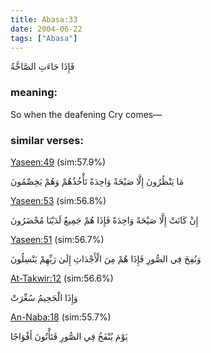 ```yaml
---
title: Abasa:33
date: 2004-06-22
tags: ["Abasa"]
---
```

فَإِذَا جَاءَتِ الصَّاخَّةُ
### meaning: 
So when the deafening Cry comes—
### similar verses: 

[Yaseen:49](/36/49) (sim:57.9%)

مَا يَنْظُرُونَ إِلَّا صَيْحَةً وَاحِدَةً تَأْخُذُهُمْ وَهُمْ يَخِصِّمُونَ

[Yaseen:53](/36/53) (sim:56.8%)

إِنْ كَانَتْ إِلَّا صَيْحَةً وَاحِدَةً فَإِذَا هُمْ جَمِيعٌ لَدَيْنَا مُحْضَرُونَ

[Yaseen:51](/36/51) (sim:56.7%)

وَنُفِخَ فِي الصُّورِ فَإِذَا هُمْ مِنَ الْأَجْدَاثِ إِلَىٰ رَبِّهِمْ يَنْسِلُونَ

[At-Takwir:12](/81/12) (sim:56.6%)

وَإِذَا الْجَحِيمُ سُعِّرَتْ

[An-Naba:18](/78/18) (sim:55.7%)

يَوْمَ يُنْفَخُ فِي الصُّورِ فَتَأْتُونَ أَفْوَاجًا
